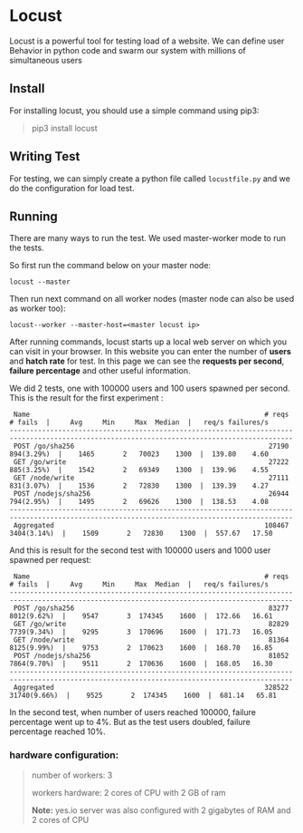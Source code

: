 # Locust

Locust is a powerful tool for testing load of a website. We can define user Behavior in python code and swarm our system with millions of simultaneous users



## Install 
For installing locust, you should use a simple command using pip3:

> pip3 install locust

## Writing Test
For testing, we can simply create a python file called ```locustfile.py``` and we do the configuration for load test.

## Running

There are many ways to run the test. We used master-worker mode to run the tests.

So first run the command below on your master node:

```locust --master```

Then run next command on all worker nodes (master node can also be used as worker too):

```locust--worker --master-host=<master locust ip>```

After running commands, locust starts up a local web server on which you can visit in your browser. In this website you can enter the number of **users** and **hatch rate** for test.
In this page we can see the **requests per second**, **failure percentage** and other useful information.

We did 2 tests, one with 100000 users and 100 users spawned per second. This is the result for the first experiment :
```
 Name                                                          # reqs      # fails  |     Avg     Min     Max  Median  |   req/s failures/s
--------------------------------------------------------------------------------------------------------------------------------------------
 POST /go/sha256                                                27190   894(3.29%)  |    1465       2   70023    1300  |  139.80    4.60
 GET /go/write                                                  27222   885(3.25%)  |    1542       2   69349    1300  |  139.96    4.55
 GET /node/write                                                27111   831(3.07%)  |    1536       2   72830    1300  |  139.39    4.27
 POST /nodejs/sha256                                            26944   794(2.95%)  |    1495       2   69626    1300  |  138.53    4.08
--------------------------------------------------------------------------------------------------------------------------------------------
 Aggregated                                                    108467  3404(3.14%)  |    1509       2   72830    1300  |  557.67   17.50
 ```
And this is result for the second test with 100000 users and 1000 user spawned per request:
```
 Name                                                          # reqs      # fails  |     Avg     Min     Max  Median  |   req/s failures/s
--------------------------------------------------------------------------------------------------------------------------------------------
 POST /go/sha256                                                83277  8012(9.62%)  |    9547       3  174345    1600  |  172.66   16.61
 GET /go/write                                                  82829  7739(9.34%)  |    9295       3  170696    1600  |  171.73   16.05
 GET /node/write                                                81364  8125(9.99%)  |    9753       2  170623    1600  |  168.70   16.85
 POST /nodejs/sha256                                            81052  7864(9.70%)  |    9511       2  170636    1600  |  168.05   16.30
--------------------------------------------------------------------------------------------------------------------------------------------
 Aggregated                                                    328522 31740(9.66%)  |    9525       2  174345    1600  |  681.14   65.81
 ```
In the second test, when number of users reached 100000, failure percentage went up to 4%.
But as the test users doubled, failure percentage reached 10%.

### hardware configuration:
>number of workers: 3
>
>workers hardware: 2 cores of CPU with 2 GB of ram
>
>**Note:** yes.io server was also configured with 2 gigabytes of RAM and 2 cores of CPU
